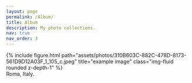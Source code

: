```yaml
---
layout: page
permalink: /Album/
title: Album
description: My photo collections.
nav: true
nav_order: 3
---
```


<div class="row">
    <div class="col-sm mt-3 mt-md-0">
        {% include figure.html path="assets/photos/310B603C-882C-478D-8173-561D9D12A03F_1_105_c.jpeg" title="example image" class="img-fluid rounded z-depth-1" %}
    </div>
</div>
<div class="caption">
    Roma, Italy.
</div>
